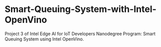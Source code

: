 # Smart-Queuing-System-with-Intel-OpenVino
Project 3 of Intel Edge AI for IoT Developers Nanodegree Program: Smart Queuing System using Intel OpenVino.
